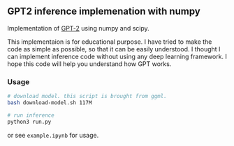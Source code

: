 ## GPT2 inference implemenation with numpy

Implementation of [GPT-2](https://github.com/openai/gpt-2) using numpy and scipy.

This implementaion is for educational purpose. 
I have tried to make the code as simple as possible, so that it can be easily understood.
I thought I can implement inference code without using any deep learning framework. 
I hope this code will help you understand how GPT works.

### Usage
```bash
# download model. this script is brought from ggml.
bash download-model.sh 117M

# run inference
python3 run.py 
```

or see `example.ipynb` for usage.
